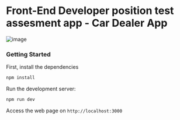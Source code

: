 # Front-End Developer position test assesment app - Car Dealer App

![image](https://gcdnb.pbrd.co/images/l2GSZabx7IGf.png?o=1)

### Getting Started

First, install the dependencies

```bash
npm install
```

Run the development server:

```bash
npm run dev
```

Access the web page on `http://localhost:3000`
